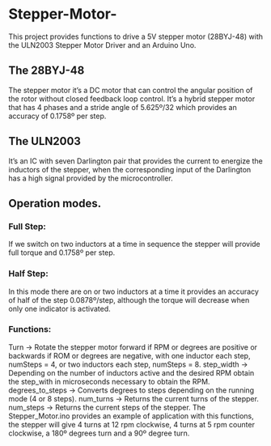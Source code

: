 # Stepper-Motor-
This project provides functions to drive a 5V stepper motor (28BYJ-48) with the ULN2003 
Stepper Motor Driver and an Arduino Uno.

## The 28BYJ-48
The stepper motor it’s a DC motor that can control the angular position of the rotor without closed feedback loop control. It’s a hybrid stepper motor that has 4 phases and a stride angle of 5.625º/32 which provides an accuracy of 0.1758º per step.

## The ULN2003
It’s an IC with seven Darlington pair that provides the current to energize the inductors of the stepper, when the corresponding input of the Darlington has a high signal provided by the microcontroller. 

## Operation modes.
### Full Step:
If we switch on two inductors at a time in sequence the stepper will provide full torque and 0.1758º per step. 
### Half Step:
In this mode there are on or two inductors at a time it provides an accuracy of half of the step 0.0878º/step, although the torque will decrease when only one indicator is activated.
### Functions:
Turn -> Rotate the stepper motor forward if RPM or degrees are positive or backwards if ROM or degrees are negative, with one inductor each step, numSteps = 4, or two inductors each step, numSteps = 8.
step_width -> Depending on the number of inductors active and the desired RPM obtain the step_with in microseconds necessary to obtain the RPM.
degrees_to_steps -> Converts degrees to steps depending on the running mode (4 or 8 steps).
num_turns -> Returns the current turns of the stepper.
num_steps -> Returns the current steps of the stepper.
The Stepper_Motor.ino provides an example of application with this functions, the stepper will give 4 turns at 12 rpm clockwise, 4 turns at 5 rpm counter clockwise, a 180º degrees turn and a 90º degree turn. 

